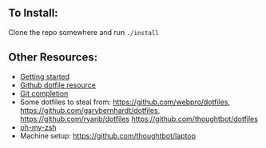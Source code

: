 ## To Install:
  Clone the repo somewhere and run `./install`
## Other Resources:
* [Getting started](https://medium.com/@webprolific/getting-started-with-dotfiles-43c3602fd789#.ar9gb1b4z)
* [Github dotfile resource](https://dotfiles.github.io/)
* [Git completion](https://github.com/carlbaron/dotfiles/blob/master/git-completion.bash)
* Some dotfiles to steal from: https://github.com/webpro/dotfiles, https://github.com/garybernhardt/dotfiles, https://github.com/ryanb/dotfiles https://github.com/thoughtbot/dotfiles 
* [oh-my-zsh](https://github.com/robbyrussell/oh-my-zsh)
* Machine setup: https://github.com/thoughtbot/laptop
